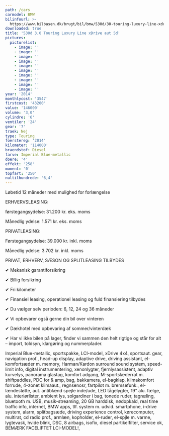 ```yaml
---
path: /cars
carmodel: BMW
bilinfourl: >-
  https://www.bilbasen.dk/brugt/bil/bmw/530d/30-touring-luxury-line-xdrive-aut-5d/4228876
downloaded: true
title: '530d 3,0 Touring Luxury Line xDrive aut 5d'
pictures:
  picturelist:
    - image: ''
    - image: ''
    - image: ''
    - image: ''
    - image: ''
    - image: ''
    - image: ''
    - image: ''
    - image: ''
    - image: ''
year: '2014'
monthlycost: '3547'
firstcost: '43200'
value: '146000'
volume: '3,0'
cylindre: '6'
ventiler: '24'
gear: '7'
traek: Nej
type: Touring
foerstereg: '2014'
kilometer: '114000'
braendstof: Diesel
farve: Imperial Blue-metallic
doere: '4'
effekt: '258'
moment: '0'
topfart: '250'
nultilhundrede: '6,4'
---
```

Løbetid 12 måneder med mulighed for forlængelse 



ERHVERVSLEASING:

førstegangsydelse: 31.200 kr. eks. moms 

Månedlig ydelse: 1.571 kr. eks. moms



PRIVATLEASING:

Førstegangsydelse: 39.000 kr. inkl. moms

Månedlig ydelse: 3.702 kr. inkl. moms



PRIVAT, ERHVERV, SÆSON OG SPLITLEASING TILBYDES 



✔ Mekanisk garantiforsikring 

✔ Billig forsikring 

✔ Fri kilometer

✔ Finansiel leasing, operationel leasing og fuld finansiering tilbydes

✔ Du vælger selv perioden: 6, 12, 24 og 36 måneder

✔ Vi opbevarer også gerne din bil over vinteren 

✔ Dækhotel med opbevaring af sommer/vinterdæk

✔ Har vi ikke bilen på lager, finder vi sammen den helt rigtige og står for alt – import, toldsyn, klargøring og nummerplader. 



Imperial Blue-metallic, sportspakke, LCI-model, xDrive 4x4, sportsaut. gear, navigation prof., head-up display, adaptive drive, driving assistant, el-komfortsæder m. memory, Harman/Kardon surround sound system, speed-limit info, digital instrumentering, xenonlygter, fjernlysassistent, adaptiv kurvelys, panorama glastag, komfort adgang, M-sportslæderrat m. shiftpaddles, PDC for & amp, bag, bakkamera, el-bagklap, klimakomfort forrude, 4-zonet klimaaut., regnsenosr, fartpilot m. bremsefunk., el-lændestøtte, aut. antiblænd spejle inde/ude, LED tågelygter, 19" alu. fælge, alu. interiørlister, ambient lys, solgardiner i bag, tonede ruder, tagræling, bluetooth m. USB, musik-streaming, 20 GB harddisk, nødopkald, real time traffic info, internet, BMW apps, tlf. system m. udvid. smartphone, i-drive system, alarm, splitbagsæde, driving experience control, kørecomputer, multirat, cd radio prof., armlæn, kopholder, el-ruder, el-spjle m. varme, lygtevask, hvide blink, DSC, 8 airbags, isofix, diesel partikelfilter, service ok, BEMÆRK FACELIFTET LCI-MODEL!,
